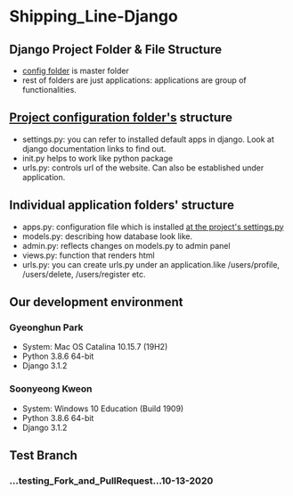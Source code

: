 # Shipping_Line-Django

## Django Project Folder & File Structure

- [config folder](./config) is master folder
- rest of folders are just applications: applications are group of functionalities.

## [Project configuration folder's](./config) structure

- settings.py: you can refer to installed default apps in django. Look at django documentation links to find out.
- init.py helps to work like python package
- urls.py: controls url of the website. Can also be established under application.

## Individual application folders' structure

- apps.py: configuration file which is installed [at the project's settings.py](./config/settings.py)
- models.py: describing how database look like.
- admin.py: reflects changes on models.py to admin panel
- views.py: function that renders html
- urls.py: you can create urls.py under an application.like /users/profile, /users/delete, /users/register etc.

## Our development environment

### Gyeonghun Park

- System: Mac OS Catalina 10.15.7 (19H2)
- Python 3.8.6 64-bit
- Django 3.1.2

### Soonyeong Kweon

- System: Windows 10 Education (Build 1909)
- Python 3.8.6 64-bit
- Django 3.1.2

## Test Branch

### ...testing_Fork_and_PullRequest...10-13-2020
